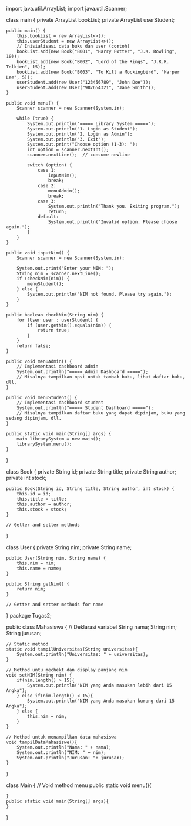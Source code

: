 

import java.util.ArrayList;
import java.util.Scanner;

class main {
    private ArrayList<Book> bookList;
    private ArrayList<User> userStudent;

    public main() {
        this.bookList = new ArrayList<>();
        this.userStudent = new ArrayList<>();
        // Inisialisasi data buku dan user (contoh)
        bookList.add(new Book("B001", "Harry Potter", "J.K. Rowling", 10));
        bookList.add(new Book("B002", "Lord of the Rings", "J.R.R. Tolkien", 15));
        bookList.add(new Book("B003", "To Kill a Mockingbird", "Harper Lee", 5));
        userStudent.add(new User("123456789", "John Doe"));
        userStudent.add(new User("987654321", "Jane Smith"));
    }

    public void menu() {
        Scanner scanner = new Scanner(System.in);

        while (true) {
            System.out.println("===== Library System =====");
            System.out.println("1. Login as Student");
            System.out.println("2. Login as Admin");
            System.out.println("3. Exit");
            System.out.print("Choose option (1-3): ");
            int option = scanner.nextInt();
            scanner.nextLine();  // consume newline

            switch (option) {
                case 1:
                    inputNim();
                    break;
                case 2:
                    menuAdmin();
                    break;
                case 3:
                    System.out.println("Thank you. Exiting program.");
                    return;
                default:
                    System.out.println("Invalid option. Please choose again.");
            }
        }
    }

    public void inputNim() {
        Scanner scanner = new Scanner(System.in);

        System.out.print("Enter your NIM: ");
        String nim = scanner.nextLine();
        if (checkNim(nim)) {
            menuStudent();
        } else {
            System.out.println("NIM not found. Please try again.");
        }
    }

    public boolean checkNim(String nim) {
        for (User user : userStudent) {
            if (user.getNim().equals(nim)) {
                return true;
            }
        }
        return false;
    }

    public void menuAdmin() {
        // Implementasi dashboard admin
        System.out.println("===== Admin Dashboard =====");
        // Misalnya tampilkan opsi untuk tambah buku, lihat daftar buku, dll.
    }

    public void menuStudent() {
        // Implementasi dashboard student
        System.out.println("===== Student Dashboard =====");
        // Misalnya tampilkan daftar buku yang dapat dipinjam, buku yang sedang dipinjam, dll.
    }

    public static void main(String[] args) {
        main librarySystem = new main();
        librarySystem.menu();
    }
}

class Book {
    private String id;
    private String title;
    private String author;
    private int stock;

    public Book(String id, String title, String author, int stock) {
        this.id = id;
        this.title = title;
        this.author = author;
        this.stock = stock;
    }

    // Getter and setter methods
}

class User {
    private String nim;
    private String name;

    public User(String nim, String name) {
        this.nim = nim;
        this.name = name;
    }

    public String getNim() {
        return nim;
    }

    // Getter and setter methods for name
}
package Tugas2;

public class Mahasiswa {
    // Deklarasi variabel
    String nama;
    String nim;
    String jurusan;

    // Static method
    static void tampilUniversitas(String universitas){
        System.out.println("Universitas: " + universitas);
    }

    // Method untu mechekt dan display panjang nim
    void setNIM(String nim) {
        if(nim.length() > 15){
            System.out.println("NIM yang Anda masukan lebih dari 15 Angka");
        } else if(nim.length() < 15){
            System.out.println("NIM yang Anda masukan kurang dari 15 Angka");
        } else {
            this.nim = nim;
        }
    }

    // Method untuk menampilkan data mahasiswa
    void tampilDataMahasiswe(){
        System.out.println("Nama: " + nama);
        System.out.println("NIM: " + nim);
        System.out.println("Jurusan: "+ jurusan);
    }
}



class Main {
    // Void method menu
    public static void menu(){

    }
    public static void main(String[] args){
    }
}
